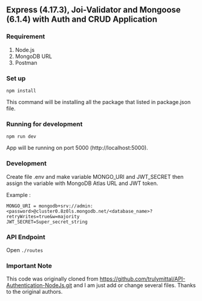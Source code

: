 ## Express (4.17.3), Joi-Validator and Mongoose (6.1.4) with Auth and CRUD Application

### Requirement

1. Node.js
2. MongoDB URL
3. Postman

### Set up

```
npm install
```

This command will be installing all the package that listed in package.json file.

### Running for development

```
npm run dev
```

App will be running on port 5000 (http://localhost:5000).

### Development

Create file .env and make variable MONGO_URI and JWT_SECRET then assign the variable with MongoDB Atlas URL and JWT token.

Example :

```
MONGO_URI = mongodb+srv://admin:<password>@cluster0.8z0ls.mongodb.net/<database_name>?retryWrites=true&w=majority
JWT_SECRET=Super_secret_string
```

### API Endpoint

Open `./routes`


### Important Note 

This code was originally cloned from https://github.com/trulymittal/API-Authentication-NodeJs.git and I am just add or change several files. Thanks to the original authors.